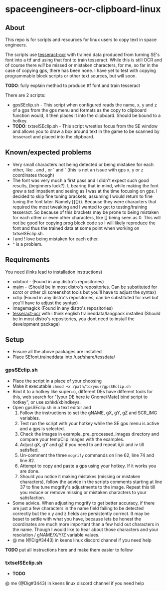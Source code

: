 # spaceengineers-ocr-clipboard-linux
## About
This repo is for scripts and resources for linux users to copy text in space engineers.

The scripts use [tesseract-ocr](https://github.com/tesseract-ocr/tesseract) with trained data produced from turning SE's font into a ttf and using that font to train tesseract. While this is still OCR and of course there *will* be missed or mistaken characters, for me, so far in the case of copying gps, there has been none. I have yet to test with copying programmable block scripts or other text sources, but will soon.

**TODO**: fully explain method to produce ttf font and train tesseract


There are 2 scripts:

* gpsSEclip.sh - This script when configured reads the name, x, y and z of a gps from the gps menu and formats as the copy to clipboard function would, it then places it into the clipboard. Should be bound to a hotkey.
* **TODO**: txtselSEclip.sh - This script wrestles focus from the SE window and allows you to draw a box around text in the game to be scanned by tesseract and placed into the clipboard.

## Known/expected problems
* Very small characters not being detected or being mistaken for each other, like . and , or ' and ` (this is not an issue with gps x, y or z coordinates though)
* The font was very much a first pass and I didn't expect such good results, (beginners luck?). I, bearing that in mind, while making the font grew a tad impatient and seeing as I was at the time focusing on gps. I decided to skip fine tuning brackets, assuming I would return to fine tuning the font later. Namely []{}(). Because they were characters that required the most tweaking and I wanted to get to testing/training tesseract. So because of this brackets may be prone to being mistaken for each other or even other characters, like [] being seen as 0. This will not be good for copying prog block code so I will likely reproduce the font and thus the trained data at some point when working on txtselSEclip.sh.
* I and ! love being mistaken for each other.
* ^ is a problem.

## Requirements
You need (links lead to installation instructions)

* xdotool - (Found in any distro's repositories)
* [maim](https://github.com/naelstrof/maim#installation) - (Should be in most distro's repositories. Can be substituted for scrot or other cli screenshot tools but you'll have to adjust the syntax)
* xclip (Found in any distro's repositories, can be substituted for xsel but you'll have to adjust the syntax)
* imagemagick (Found in any distro's repositories)
* [tesseract-ocr](https://tesseract-ocr.github.io/tessdoc/Home.html) with i think english traineddata/langpack installed (Should be in most distro's repositories, you dont need to install the development package)

## Setup
* Ensure all the above packages are installed
* Place SEfont.traineddata into /usr/share/tessdata/

### gpsSEclip.sh
* Place the script in a place of your choosing
* Make it executable `chmod +x /path/to/your/gpsSEclip.sh`
* Bind it to a hotkey like super+c, different DEs have different tools for this, web search for "[your DE here ie Gnome/Mate] bind script to hotkey", or use sxhkd/xbindkeys.
* Open gpsSEclip.sh in a text editor and 
  1. Follow the instructions to set the gNAME, gX, gY, gZ and SCR_IMG variables.
  2. Test run the script with your hotkey while the SE gps menu is active and a gps is selected.
  3. Check the images in example_pre_processed_images directory and compare your tempClip images with the examples.
  4. Adjust gX, gY and gZ if you need to and repeat ii,iii and iv till satisfied.
  5. Un-comment the three `mogrify` commands on line 62, line 74 and line 82.
  6. Attempt to copy and paste a gps using your hotkey. If it works you are done.
  7. Should you notice it making mistakes (missing or mistaken characters), follow the advice in the scripts comments starting at line 37 to fine tune mogrify's adjustments to the image. Repeat this till you reduce or remove missing or mistaken characters to your satisfaction.
* Some advice. When adjusting mogrify to get better accuracy, if there are just a few characters in the name field failing to be detected correctly but the x y and z fields are persistently correct. It may be beset to settle with what you have, because lets be honest the coordinates are much more important than a few hold out characters in the name. Though I would like to hear about those characters and your resolution / gNAME/X/Y/Z variable values.
* @ me (@Dig#3443) in keens linux discord channel if you need help

**TODO** put all instructions here and make them easier to follow

### txtselSEclip.sh
* **TODO**

@ me (@Dig#3443) in keens linux discord channel if you need help
